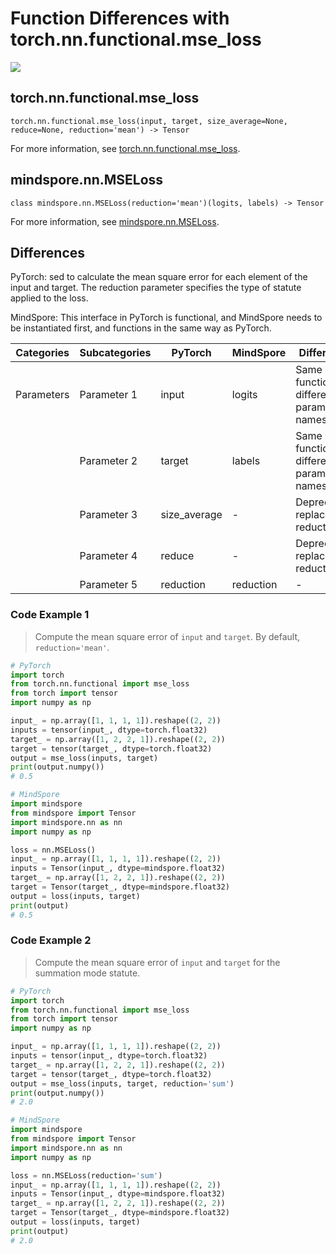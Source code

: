 # Function Differences with torch.nn.functional.mse_loss

<a href="https://gitee.com/mindspore/docs/blob/master/docs/mindspore/source_en/note/api_mapping/pytorch_diff/MSELoss_func.md" target="_blank"><img src="https://mindspore-website.obs.cn-north-4.myhuaweicloud.com/website-images/master/resource/_static/logo_source_en.png"></a>

## torch.nn.functional.mse_loss

```text
torch.nn.functional.mse_loss(input, target, size_average=None, reduce=None, reduction='mean') -> Tensor
```

For more information, see [torch.nn.functional.mse_loss](https://pytorch.org/docs/1.8.1/nn.functional.html#torch.nn.functional.mse_loss).

## mindspore.nn.MSELoss

```text
class mindspore.nn.MSELoss(reduction='mean')(logits, labels) -> Tensor
```

For more information, see [mindspore.nn.MSELoss](https://www.mindspore.cn/docs/en/master/api_python/nn/mindspore.nn.MSELoss.html).

## Differences

PyTorch: sed to calculate the mean square error for each element of the input and target. The reduction parameter specifies the type of statute applied to the loss.

MindSpore: This interface in PyTorch is functional, and MindSpore needs to be instantiated first, and functions in the same way as PyTorch.

| Categories | Subcategories |PyTorch | MindSpore | Difference |
| ---- | ----- | ------- | --------- | ------------- |
|Parameters | Parameter 1 | input        | logits       | Same function, different parameter names |
|      | Parameter 2 | target       | labels      | Same function, different parameter names |
|      | Parameter 3 | size_average | -        | Deprecated, replaced by reduction|
| | Parameter 4 | reduce | - |  Deprecated, replaced by reduction |
| | Parameter 5 | reduction | reduction | - |

### Code Example 1

> Compute the mean square error of `input` and `target`. By default, `reduction='mean'`.

```python
# PyTorch
import torch
from torch.nn.functional import mse_loss
from torch import tensor
import numpy as np

input_ = np.array([1, 1, 1, 1]).reshape((2, 2))
inputs = tensor(input_, dtype=torch.float32)
target_ = np.array([1, 2, 2, 1]).reshape((2, 2))
target = tensor(target_, dtype=torch.float32)
output = mse_loss(inputs, target)
print(output.numpy())
# 0.5

# MindSpore
import mindspore
from mindspore import Tensor
import mindspore.nn as nn
import numpy as np

loss = nn.MSELoss()
input_ = np.array([1, 1, 1, 1]).reshape((2, 2))
inputs = Tensor(input_, dtype=mindspore.float32)
target_ = np.array([1, 2, 2, 1]).reshape((2, 2))
target = Tensor(target_, dtype=mindspore.float32)
output = loss(inputs, target)
print(output)
# 0.5
```

### Code Example 2

> Compute the mean square error of `input` and `target` for the summation mode statute.

```python
# PyTorch
import torch
from torch.nn.functional import mse_loss
from torch import tensor
import numpy as np

input_ = np.array([1, 1, 1, 1]).reshape((2, 2))
inputs = tensor(input_, dtype=torch.float32)
target_ = np.array([1, 2, 2, 1]).reshape((2, 2))
target = tensor(target_, dtype=torch.float32)
output = mse_loss(inputs, target, reduction='sum')
print(output.numpy())
# 2.0

# MindSpore
import mindspore
from mindspore import Tensor
import mindspore.nn as nn
import numpy as np

loss = nn.MSELoss(reduction='sum')
input_ = np.array([1, 1, 1, 1]).reshape((2, 2))
inputs = Tensor(input_, dtype=mindspore.float32)
target_ = np.array([1, 2, 2, 1]).reshape((2, 2))
target = Tensor(target_, dtype=mindspore.float32)
output = loss(inputs, target)
print(output)
# 2.0
```
